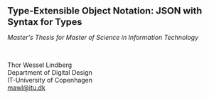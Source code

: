 <b style="font-size: 1.45em">Type-Extensible Object Notation: JSON with Syntax for Types</b>

*Master's Thesis for Master of Science in Information Technology*

<br>

Thor Wessel Lindberg
<br>
Department of Digital Design
<br>
IT-University of Copenhagen
<br>
[mawl@itu.dk](mailto:mawl@itu.dk)

<br>